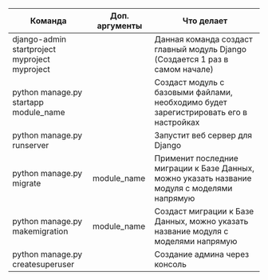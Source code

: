 
| Команда                                        | Доп. аргументы | Что делает                                                                                   |
| ---------------------------------------------- | -------------- | -------------------------------------------------------------------------------------------- |
| django-admin startproject  myproject myproject |                | Данная команда создаст главный модуль Django (Создается 1 раз в самом начале)                |
| python manage.py startapp module_name          |                | Создаст модуль с базовыми файлами, необходимо будет зарегистрировать его в настройках        |
| python manage.py runserver                     |                | Запустит веб сервер для Django                                                               |
| python manage.py migrate                       | module_name    | Применит последние миграции к Базе Данных, можно указать название модуля с моделями напрямую |
| python manage.py makemigration                 | module_name    | Создаст миграции к Базе Данных, можно указать название модуля с моделями напрямую            |
| python manage.py createsuperuser               |                | Создание админа через консоль                                                                |

